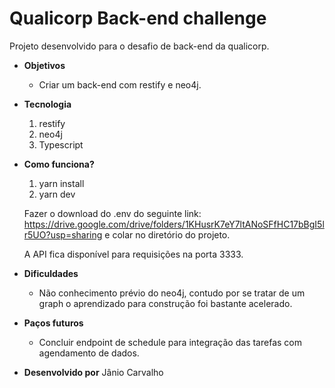 # Qualicorp Back-end challenge

Projeto desenvolvido para o desafio de back-end da qualicorp.

* **Objetivos**
  * Criar um back-end com restify e neo4j. 
  
* **Tecnologia**
  1. restify
  2. neo4j
  3. Typescript

* **Como funciona?**
  1. yarn install
  2. yarn dev

  Fazer o download do .env do seguinte link: https://drive.google.com/drive/folders/1KHusrK7eY7ltANoSFfHC17bBgI5lr5UO?usp=sharing e colar no diretório do projeto.

  A API fica disponível para requisições na porta 3333.


* **Dificuldades**
  * Não conhecimento prévio do neo4j, contudo por se tratar de um graph o aprendizado
  para construção foi bastante acelerado.

* **Paços futuros**
  * Concluir endpoint de schedule para integração das tarefas com agendamento de dados.

* **Desenvolvido por** Jânio Carvalho
